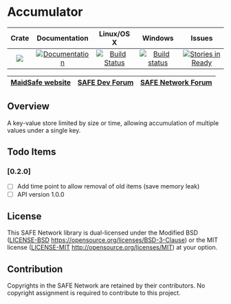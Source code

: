 # Accumulator

|Crate|Documentation|Linux/OS X|Windows|Issues|
|:---:|:-----------:|:--------:|:-----:|:----:|
|[![](http://meritbadge.herokuapp.com/accumulator)](https://crates.io/crates/accumulator)|[![Documentation](https://docs.rs/accumulator/badge.svg)](https://docs.rs/accumulator)|[![Build Status](https://travis-ci.org/maidsafe/accumulator.svg?branch=master)](https://travis-ci.org/maidsafe/accumulator)|[![Build status](https://ci.appveyor.com/api/projects/status/1imtexgsshnpxnvn/branch/master?svg=true)](https://ci.appveyor.com/project/MaidSafe-QA/accumulator/branch/master)|[![Stories in Ready](https://badge.waffle.io/maidsafe/accumulator.png?label=ready&title=Ready)](https://waffle.io/maidsafe/accumulator)|

| [MaidSafe website](https://maidsafe.net) | [SAFE Dev Forum](https://forum.safedev.org) | [SAFE Network Forum](https://safenetforum.org) |
|:----------------------------------------:|:-------------------------------------------:|:----------------------------------------------:|

## Overview

A key-value store limited by size or time, allowing accumulation of multiple values under a single key.

## Todo Items

### [0.2.0]
- [ ] Add time point to allow removal of old items (save memory leak)
- [ ] API version 1.0.0

## License

This SAFE Network library is dual-licensed under the Modified BSD ([LICENSE-BSD](LICENSE-BSD) https://opensource.org/licenses/BSD-3-Clause) or the MIT license ([LICENSE-MIT](LICENSE-MIT) http://opensource.org/licenses/MIT) at your option.

## Contribution

Copyrights in the SAFE Network are retained by their contributors. No copyright assignment is required to contribute to this project.
